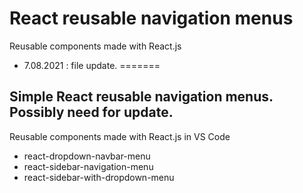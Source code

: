 
# React reusable navigation menus

Reusable components made with React.js
* 7.08.2021 : file update.
=======
## Simple React reusable navigation menus. Possibly need for update.
Reusable components made with React.js in VS Code 

* react-dropdown-navbar-menu
* react-sidebar-navigation-menu
* react-sidebar-with-dropdown-menu

